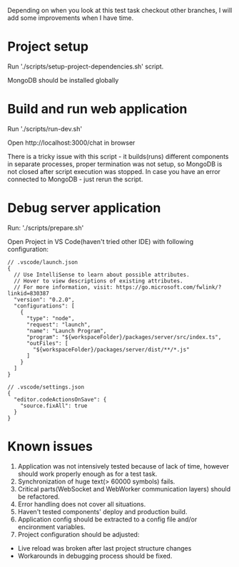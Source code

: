 Depending on when you look at this test task checkout other branches, I will add some improvements when I have time.

# Project setup

Run './scripts/setup-project-dependencies.sh' script.

MongoDB should be installed globally


# Build and run web application

Run './scripts/run-dev.sh'

Open http://localhost:3000/chat in browser

There is a tricky issue with this script - it builds(runs) different components in separate processes, proper termination was not setup, so MongoDB is not closed after script execution was stopped.
In case you have an error connected to MongoDB - just rerun the script.


# Debug server application

Run: './scripts/prepare.sh'

Open Project in VS Code(haven't tried other IDE) with following configuration:

```
// .vscode/launch.json
{
  // Use IntelliSense to learn about possible attributes.
  // Hover to view descriptions of existing attributes.
  // For more information, visit: https://go.microsoft.com/fwlink/?linkid=830387
  "version": "0.2.0",
  "configurations": [
    {
      "type": "node",
      "request": "launch",
      "name": "Launch Program",
      "program": "${workspaceFolder}/packages/server/src/index.ts",
      "outFiles": [
        "${workspaceFolder}/packages/server/dist/**/*.js"
      ]
    }
  ]
}

// .vscode/settings.json
{
  "editor.codeActionsOnSave": {
    "source.fixAll": true
  }
}
```


# Known issues
1. Application was not intensively tested because of lack of time, however should work properly enough as for a test task.
2. Synchronization of huge text(> 60000 symbols) fails.
3. Critical parts(WebSocket and WebWorker communication layers) should be refactored.
4. Error handling does not cover all situations.
5. Haven't tested components' deploy and production build.
6. Application config should be extracted to a config file and/or encironment variables.
7. Project configuration should be adjusted:
 - Live reload was broken after last project structure changes
 - Workarounds in debugging process should be fixed.
